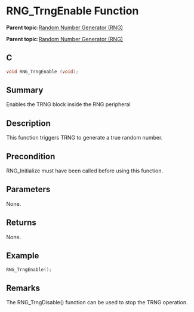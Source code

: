# RNG\_TrngEnable Function

**Parent topic:**[Random Number Generator \(RNG\)](GUID-BA368FE6-8615-4C2E-A9D5-39DF808D9FEF.md)

**Parent topic:**[Random Number Generator \(RNG\)](GUID-A3112C88-7C07-437B-B8E0-6EACE6B7C467.md)

## C

```c
void RNG_TrngEnable (void);
```

## Summary

Enables the TRNG block inside the RNG peripheral

## Description

This function triggers TRNG to generate a true random number.

## Precondition

RNG\_Initialize must have been called before using this function.

## Parameters

None.

## Returns

None.

## Example

```c
RNG_TrngEnable();
```

## Remarks

The RNG\_TrngDisable\(\) function can be used to stop the TRNG operation.

